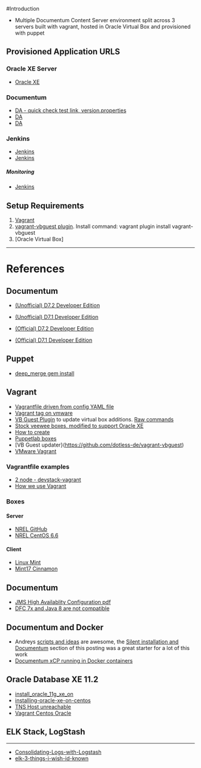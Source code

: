 #Introduction

+ Multiple Documentum Content Server environment split across 3 servers built with vagrant, hosted in Oracle Virtual Box and provisioned with puppet

## Provisioned Application URLS

### Oracle XE Server
+ [Oracle XE](http://127.0.0.1:8080/apex/f?p=4950:1)

### Documentum
+ [DA - quick check test link, version.properties](http://127.0.0.1:8081/da/version.properties)
+ [DA](http://127.0.0.1:8081/da)
+ [DA](http://appsservr:8080/da)

### Jenkins
+ [Jenkins](http://127.0.0.1:8081/jenkins)
+ [Jenkins](http://appsservr:8080/jenkins)

##### Monitoring
+ [Jenkins](http://127.0.0.1:8081/jenkins/monitoring)

## Setup Requirements
1. [Vagrant](https://community.emc.com/people/aldago-zF7Lc/blog/2015/02/18/unofficial-d72-developer-edition)
1. [vagrant-vbguest plugin](https://github.com/dotless-de/vagrant-vbguest). Install command: vagrant plugin install vagrant-vbguest
1. [Oracle Virtual Box]


--------------------
# References
## Documentum

+ [(Unofficial) D7.2 Developer Edition](https://community.emc.com/people/aldago-zF7Lc/blog/2015/02/18/unofficial-d72-developer-edition)
+ [(Unofficial) D7.1 Developer Edition](https://community.emc.com/people/aldago-zF7Lc/blog/2014/01/30/unofficial-d71-developer-edition)

+ [(Official) D7.2 Developer Edition](https://community.emc.com/community/edn/documentum/blog/2015/11/21/documentum-72-developer-edition)
+ [(Official) D7.1 Developer Edition](https://community.emc.com/community/edn/documentum/blog/2014/03/20/new-documentum-developer-edition-meets-open-source)

## Puppet

+ [deep_merge gem install](http://guides.rubygems.org/rubygems-basics/#installing-gems)

## Vagrant

+ [Vagrantfile driven from config YAML file](https://github.com/openstack-dev/devstack-vagrant)
+ [Vagrant tag on vmware](http://blogs.vmware.com/openstack/tag/vagrant/)
+ [VB Guest Plugin](https://github.com/dotless-de/vagrant-vbguest) to update virtual box additions. [Raw commands](https://gist.github.com/fernandoaleman/5083680)
+ [Stock veewee boxes, modified to support Oracle XE](https://github.com/stlhrt/vagrant-boxes)
+ [How to create](https://github.com/ckan/ckan/wiki/How-to-Create-a-CentOS-Vagrant-Base-Box)
+ [Puppetlab boxes](https://github.com/puppetlabs/puppet-vagrant-boxes)
+ [VB Guest updater}(https://github.com/dotless-de/vagrant-vbguest)
+ [VMware Vagrant](http://blogs.vmware.com/openstack/tag/vagrant)

### Vagrantfile examples
+ [2 node - devstack-vagrant](https://github.com/openstack-dev/devstack-vagrant/blob/master/Vagrantfile)
+ [How we use Vagrant](http://blog.lusis.org/blog/2012/12/17/how-we-vagrant)


### Boxes
#### Server

+ [NREL GitHub](https://github.com/NREL/vagrant-boxes)
+ [NREL CentOS 6.6](https://atlas.hashicorp.com/nrel/boxes/CentOS-6.6-x86_64)

#### Client
+ [Linux Mint](https://atlas.hashicorp.com/boxes/search?utf8=%E2%9C%93&sort=&provider=virtualbox&q=linux+mint)
+ [Mint17 Cinnamon](https://atlas.hashicorp.com/npalm/boxes/mint17-amd64-cinnamon)

## Documentum

+ [JMS High Availablity Configuration pdf](https://uk.emc.com/collateral/white-papers/h12673-wp-pdf-documentum-java-method-server-high-availablity-configuration.pdf)
+ [DFC 7x and Java 8 are not compatible](https://community.emc.com/message/889230)

## Documentum and Docker

+ Andreys [scripts and ideas](https://github.com/andreybpanfilov/dctm/tree/master/docker) are awesome, the [Silent installation and Documentum](http://blog.documentum.pro/2014/08/09/docker-and-documentum-part-ii/) section of this posting was a great starter for a lot of this work
+ [Documentum xCP running in Docker containers](https://github.com/jppop/dctm-docker)

## Oracle Database XE 11.2

+ [install_oracle_11g_xe_on](http://www.davidghedini.com/pg/entry/install_oracle_11g_xe_on)
+ [installing-oracle-xe-on-centos](https://mikesmithers.wordpress.com/2015/03/01/installing-oracle-xe-on-centos)
+ [TNS Host unreachable](http://haridba7.blogspot.co.uk/2013/01/tnsdestination-host-unreachable.html)
+ [Vagrant Centos Oracle](https://github.com/ismaild/vagrant-centos-oracle/blob/master/provisioning/oracle-xe.yml)

## ELK Stack, LogStash
--------------------
+ [Consolidating-Logs-with-Logstash](http://www.linux-magazine.com/Online/Features/Consolidating-Logs-with-Logstash)
+ [elk-3-things-i-wish-id-known](http://blog.scottlogic.com/2014/12/19/elk-3-things-i-wish-id-known.html)

